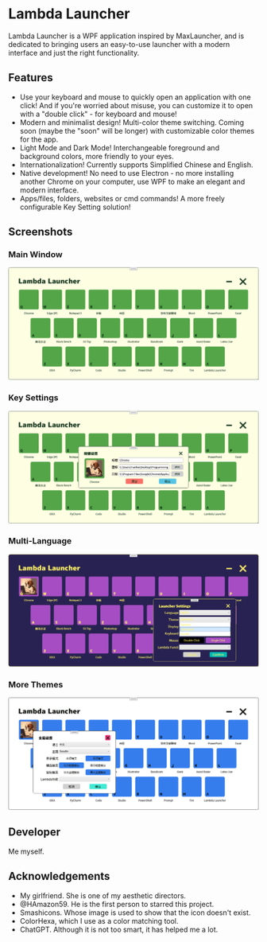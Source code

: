 # Lambda Launcher

Lambda Launcher is a WPF application inspired by MaxLauncher, and is dedicated to bringing users an easy-to-use launcher with a modern interface and just the right functionality.

## Features

- Use your keyboard and mouse to quickly open an application with one click! And if you're worried about misuse, you can customize it to open with a "double click" - for keyboard and mouse!
- Modern and minimalist design! Multi-color theme switching. Coming soon (maybe the "soon" will be longer) with customizable color themes for the app.
- Light Mode and Dark Mode! Interchangeable foreground and background colors, more friendly to your eyes.
- Internationalization! Currently supports Simplified Chinese and English.
- Native development! No need to use Electron - no more installing another Chrome on your computer, use WPF to make an elegant and modern interface.
- Apps/files, folders, websites or cmd commands! A more freely configurable Key Setting solution!

## Screenshots

### Main Window

![Main Window](Screenshots/V0317-Main-Menu.png)

### Key Settings

![Key Settings](Screenshots/V0317-KeySetting.png)

### Multi-Language

![Multi-Language](Screenshots/V0317-Multi-language.png)

### More Themes

![More Themes](Screenshots/V0317-Theme.png)

## Developer

Me myself.

## Acknowledgements

- My girlfriend. She is one of my aesthetic directors.
- @HAmazon59. He is the first person to starred this project.
- Smashicons. Whose image is used to show that the icon doesn't exist.
- ColorHexa, which I use as a color matching tool.
- ChatGPT. Although it is not too smart, it has helped me a lot.
